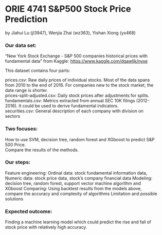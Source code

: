 # ORIE 4741 S&P500 Stock Price Prediction
by Jiahui Lu (jl3947), Wenjia Zhai (wz363), Yishan Xiong (yx468)

### Our data set:
“New York Stock Exchange - S&P 500 companies historical prices with fundamental data” from Kaggle: https://www.kaggle.com/dgawlik/nyse

This dataset contains four parts:  

prices.csv: Raw daily prices of individual stocks. Most of the data spans from 2010 to the end of 2016. For companies new to the stock market, the date range is shorter.  
prices-split-adjusted.csv: Daily stock prices after adjustments for splits.  
fundamentals.csv: Metrics extracted from annual SEC 10K filings (2012-2016). It could be used to derive fundamental indicators.  
securities.csv: General description of each company with division on sectors  

### Two focuses: 

How to use SVM, decision tree, random forest and XGboost to predict S&P 500 Price.  
Compare the results of the methods.

### Our steps: 

Feature engineering: Ordinal data: stock fundamental information data, Numeric data: stock price data, stock’s company financial data
Modeling: decision tree, random forest, support vector machine algorithm and XGboost
Comparing: Using backtest results from the models above, compare the accuracy and complexity of algorithms 
Limitation and possible solutions

### Expected outcome:
Finding a machine learning model which could predict the rise and fall of stock price  with relatively high accuracy.


